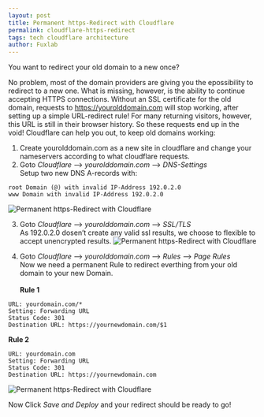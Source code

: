 ```yaml
---
layout: post
title: Permanent https-Redirect with Cloudflare
permalink: cloudflare-https-redirect
tags: tech cloudflare architecture
author: Fuxlab
---
```


You want to redirect your old domain to a new once?

No problem, most of the domain providers are giving you the epossibility to redirect to a new one.
What is missing, however, is the ability to continue accepting HTTPS connections.
Without an SSL certificate for the old domain, requests to https://yourolddomain.com will stop working, after setting up a simple URL-redirect rule!
For many returning visitors, however, this URL is still in their browser history. So these requests end up in the void!
Cloudflare can help you out, to keep old domains working:

1. Create yourolddomain.com as a new site in cloudflare and change your nameservers according to what cloudflare requests.
2. Goto *Cloudflare* --> *yourolddomain.com* --> *DNS-Settings*\
  Setup two new DNS A-records with:
  ```
  root Domain (@) with invalid IP-Address 192.0.2.0
  www Domain with invalid IP-Address 192.0.2.0
  ```
  ![Permanent https-Redirect with Cloudflare]({{site.baseurl}}/assets/img/posts/cloudflare-https-redirect/1.png)

3. Goto *Cloudflare* --> *yourolddomain.com* --> *SSL/TLS*\
  As 192.0.2.0 dosen’t create any valid ssl results, we choose to flexible to accept unencrypted results.
  ![Permanent https-Redirect with Cloudflare]({{site.baseurl}}/assets/img/posts/cloudflare-https-redirect/2.png)
  

4. Goto *Cloudflare* --> *yourolddomain.com* --> *Rules* --> *Page Rules*\
  Now we need a permanent Rule to redirect everthing from your old domain to your new Domain.\
  \
  **Rule 1** 
  ```
  URL: yourdomain.com/*
  Setting: Forwarding URL
  Status Code: 301
  Destination URL: https://yournewdomain.com/$1
  ```
  **Rule 2** 
  ```
  URL: yourdomain.com
  Setting: Forwarding URL
  Status Code: 301
  Destination URL: https://yournewdomain.com
  ```
  ![Permanent https-Redirect with Cloudflare]({{site.baseurl}}/assets/img/posts/cloudflare-https-redirect/3.png)


Now Click *Save and Deploy* and your redirect should be ready to go!